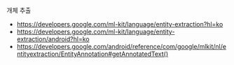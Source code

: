 개체 추출
- https://developers.google.com/ml-kit/language/entity-extraction?hl=ko
- https://developers.google.com/ml-kit/language/entity-extraction/android?hl=ko
- https://developers.google.com/android/reference/com/google/mlkit/nl/entityextraction/EntityAnnotation#getAnnotatedText()
